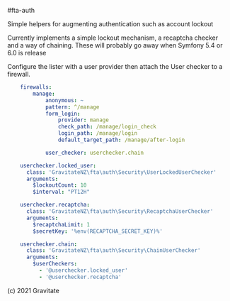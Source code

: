 #fta-auth

Simple helpers for augmenting authentication such as account lockout


Currently implements a simple lockout mechanism, a recaptcha checker and a way of chaining. These will probably go away when Symfony 5.4 or 6.0 is release

Configure the lister with a user provider then attach the User checker to a firewall.

```yaml
    firewalls:
        manage:
            anonymous: ~
            pattern: ^/manage
            form_login:
                provider: manage
                check_path: /manage/login_check
                login_path: /manage/login
                default_target_path: /manage/after-login

            user_checker: userchecker.chain
```

```yaml
    userchecker.locked_user:
      class: 'GravitateNZ\fta\auth\Security\UserLockedUserChecker'
      arguments:
        $lockoutCount: 10
        $interval: "PT12H"

    userchecker.recaptcha:
      class: 'GravitateNZ\fta\auth\Security\RecaptchaUserChecker'
      arguments:
        $recaptchaLimit: 1
        $secretKey: '%env(RECAPTCHA_SECRET_KEY)%'

    userchecker.chain:
      class: 'GravitateNZ\fta\auth\Security\ChainUserChecker'
      arguments:
        $userCheckers:
          - '@userchecker.locked_user'
          - '@userchecker.recaptcha'
```
(c) 2021 Gravitate
